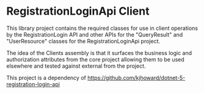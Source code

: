 # RegistrationLoginApi Client 

This library project contains the required classes for use in client operations by the RegistrationLogin API and other APIs  for the "QueryResult" and "UserResource" classes for the RegistrationLoginApi project.

The idea of the Clients assembly is that it surfaces the business logic and authorization attributes from the core project allowing them to be used elsewhere and tested against external from the project. 

This project is a dependency of https://github.com/kjhoward/dotnet-5-registration-login-api